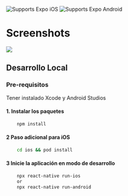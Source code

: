 <p>
<img alt="Supports Expo iOS" longdesc="Supports Expo iOS" src="https://img.shields.io/badge/iOS-4630EB.svg?style=flat-square&logo=APPLE&labelColor=999999&logoColor=fff" />
<img alt="Supports Expo Android" longdesc="Supports Expo Android" src="https://img.shields.io/badge/Android-4630EB.svg?style=flat-square&logo=ANDROID&labelColor=A4C639&logoColor=fff" />
</p>

# Screenshots
![](screenshot/gif.gif)

## Desarrollo Local
### Pre-requisitos

Tener instalado Xcode y Android Studios

#### 1. Instalar los paquetes 
```bash
    npm install 
```

#### 2 Paso adicional para iOS
```bash
    cd ios && pod install
```

#### 3 Inicie la aplicación en modo de desarrollo
```bash
    npx react-native run-ios
    or
    npx react-native run-android
```

